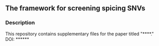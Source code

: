 ## The framework for screening spicing SNVs


### Description
This repository contains supplementary files for the paper titled "****."   
DOI: ******